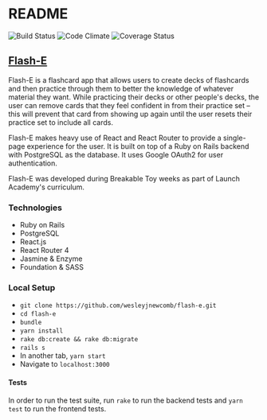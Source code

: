 # README

![Build Status](https://codeship.com/projects/ceb50510-55fb-0135-6879-3a589c61106a/status?branch=master)
![Code Climate](https://codeclimate.com/github/wesleyjnewcomb/flash-e.png)
![Coverage Status](https://coveralls.io/repos/github/wesleyjnewcomb/flash-e/badge.png)

## [Flash-E](https://flash-e.herokuapp.com)
Flash-E is a flashcard app that allows users to create decks of flashcards and then practice through them to better the knowledge of whatever material they want. While practicing their decks or other people's decks, the user can remove cards that they feel confident in from their practice set – this will prevent that card from showing up again until the user resets their practice set to include all cards.

Flash-E makes heavy use of React and React Router to provide a single-page experience for the user. It is built on top of a Ruby on Rails backend with PostgreSQL as the database. It uses Google OAuth2 for user authentication.

Flash-E was developed during Breakable Toy weeks as part of Launch Academy's curriculum.

### Technologies
* Ruby on Rails
* PostgreSQL
* React.js
* React Router 4
* Jasmine & Enzyme
* Foundation & SASS

### Local Setup
* `git clone https://github.com/wesleyjnewcomb/flash-e.git`
* `cd flash-e`
* `bundle`
* `yarn install`
* `rake db:create && rake db:migrate`
* `rails s`
* In another tab, `yarn start`
* Navigate to `localhost:3000`
#### Tests
In order to run the test suite, run `rake` to run the backend tests and `yarn test` to run the frontend tests.
